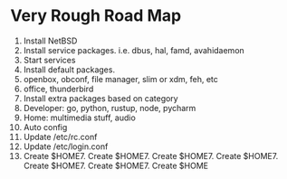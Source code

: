 # Very Rough Road Map

1. Install NetBSD
2. Install service packages. i.e. dbus, hal, famd, avahidaemon
3. Start services
4. Install default packages. 
  1. openbox, obconf, file manager, slim or xdm, feh, etc
  1. office, thunderbird
5. Install extra packages based on category
  1. Developer: go, python, rustup, node, pycharm
  1. Home: multimedia stuff, audio
6. Auto config
  1. Update /etc/rc.conf
  1. Update /etc/login.conf
7. Create $HOME7. Create $HOME7. Create $HOME7. Create $HOME7. Create $HOME7. Create $HOME7. Create $HOME
